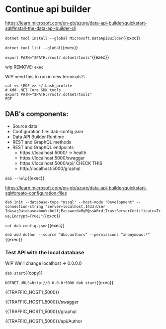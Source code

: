 # Continue api builder


https://learn.microsoft.com/en-gb/azure/data-api-builder/quickstart-sql#install-the-data-api-builder-cli


`dotnet tool install --global Microsoft.DataApiBuilder`{{exec}}

`dotnet tool list --global`{{exec}}

`export PATH="$PATH:/root/.dotnet/tools"`{{exec}}

wip REMOVE: `exec`

WIP need this to run in new terminals?:
```
cat << \EOF >> ~/.bash_profile
# Add .NET Core SDK tools
export PATH="$PATH:/root/.dotnet/tools"
EOF
```


## DAB's components:

- Source data
- Configuration file: dab-config.json
- Data API Builder Runtime
- REST and GraphQL methods
- REST and GraphQL endpoints  
  - https://localhost:5000/ -> health
  - https://localhost:5000/swagger
  - https://localhost:5000/api/<name>   CHECK THIS
  - http://localhost:5000/graphql

`dab --help`{{exec}}



https://learn.microsoft.com/en-gb/azure/data-api-builder/quickstart-sql#create-configuration-files





`dab init --database-type "mssql" --host-mode "Development" --connection-string "Server=localhost,1433;User Id=sa;Database=bookshelf;Password=MyP@ssW0rd;TrustServerCertificate=True;Encrypt=True;"`{{exec}}

`cat dab-config.json`{{exec}}


`dab add Author --source "dbo.authors" --permissions "anonymous:*"`{{exec}}

### Test API with the local database


WIP We'll change localhost -> 0.0.0.0

`dab start`{{copy}}

`DOTNET_URLS=http://0.0.0.0:5000 dab start`{{exec}}

{{TRAFFIC_HOST1_5000}}

{{TRAFFIC_HOST1_5000}}/swagger

{{TRAFFIC_HOST1_5000}}/graphql

{{TRAFFIC_HOST1_5000}}/api/Author

